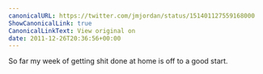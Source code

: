```yaml
---
canonicalURL: https://twitter.com/jmjordan/status/151401127559168000
ShowCanonicalLink: true
CanonicalLinkText: View original on
date: 2011-12-26T20:36:56+00:00
---
```

So far my week of getting shit done at home is off to a good start.